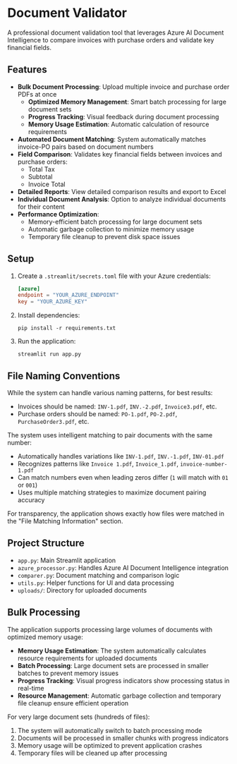 # Document Validator

A professional document validation tool that leverages Azure AI Document Intelligence to compare invoices with purchase orders and validate key financial fields.

## Features

- **Bulk Document Processing**: Upload multiple invoice and purchase order PDFs at once
  - **Optimized Memory Management**: Smart batch processing for large document sets
  - **Progress Tracking**: Visual feedback during document processing
  - **Memory Usage Estimation**: Automatic calculation of resource requirements
- **Automated Document Matching**: System automatically matches invoice-PO pairs based on document numbers
- **Field Comparison**: Validates key financial fields between invoices and purchase orders:
  - Total Tax
  - Subtotal
  - Invoice Total
- **Detailed Reports**: View detailed comparison results and export to Excel
- **Individual Document Analysis**: Option to analyze individual documents for their content
- **Performance Optimization**:
  - Memory-efficient batch processing for large document sets
  - Automatic garbage collection to minimize memory usage
  - Temporary file cleanup to prevent disk space issues

## Setup

1. Create a `.streamlit/secrets.toml` file with your Azure credentials:
   ```toml
   [azure]
   endpoint = "YOUR_AZURE_ENDPOINT"
   key = "YOUR_AZURE_KEY"
   ```

2. Install dependencies:
   ```
   pip install -r requirements.txt
   ```

3. Run the application:
   ```
   streamlit run app.py
   ```

## File Naming Conventions

While the system can handle various naming patterns, for best results:
- Invoices should be named: `INV-1.pdf`, `INV.-2.pdf`, `Invoice3.pdf`, etc.
- Purchase orders should be named: `PO-1.pdf`, `PO-2.pdf`, `PurchaseOrder3.pdf`, etc.

The system uses intelligent matching to pair documents with the same number:
- Automatically handles variations like `INV-1.pdf`, `INV.-1.pdf`, `INV-01.pdf`
- Recognizes patterns like `Invoice 1.pdf`, `Invoice_1.pdf`, `invoice-number-1.pdf`
- Can match numbers even when leading zeros differ (`1` will match with `01` or `001`)
- Uses multiple matching strategies to maximize document pairing accuracy

For transparency, the application shows exactly how files were matched in the "File Matching Information" section.

## Project Structure

- `app.py`: Main Streamlit application
- `azure_processor.py`: Handles Azure AI Document Intelligence integration
- `comparer.py`: Document matching and comparison logic
- `utils.py`: Helper functions for UI and data processing
- `uploads/`: Directory for uploaded documents

## Bulk Processing

The application supports processing large volumes of documents with optimized memory usage:

- **Memory Usage Estimation**: The system automatically calculates resource requirements for uploaded documents
- **Batch Processing**: Large document sets are processed in smaller batches to prevent memory issues
- **Progress Tracking**: Visual progress indicators show processing status in real-time
- **Resource Management**: Automatic garbage collection and temporary file cleanup ensure efficient operation

For very large document sets (hundreds of files):
1. The system will automatically switch to batch processing mode
2. Documents will be processed in smaller chunks with progress indicators
3. Memory usage will be optimized to prevent application crashes
4. Temporary files will be cleaned up after processing
